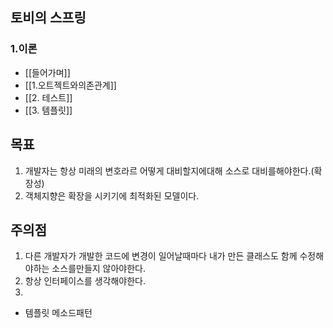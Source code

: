 ## 토비의 스프링

### 1.이론
* [[들어가며]]
* [[1.오트젝트와의존관계]]
* [[2. 테스트]]
* [[3. 템플릿]]








##

## 목표
1. 개발자는 항상 미래의 변호라르 어떻게 대비할지에대해 소스로 대비를해야한다.(확장성)
2. 객체지향은 확장을 시키기에 최적화된 모델이다.

## 주의점
1. 다른 개발자가 개발한 코드에 변경이 일어날때마다 내가 만든 클래스도 함께 수정해야하는 소스를만들지 않아야한다.
2. 항상 인터페이스를 생각해야한다.
3. 
- 템플릿 메소드패턴
